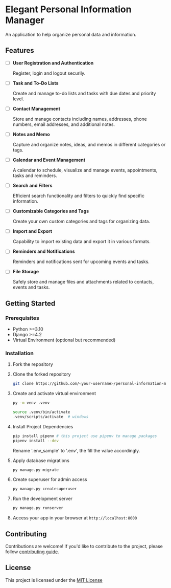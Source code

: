 # Elegant Personal Information Manager

An application to help organize personal data and information.

## Features

- [ ] **User Registration and Authentication**

    Register, login and logout securily.

- [ ] **Task and To-Do Lists**

    Create and manage to-do lists and tasks with due dates and priority level.

- [ ] **Contact Management**

    Store and manage contacts including names, addresses, phone numbers, email addresses, and additional notes.

- [ ] **Notes and Memo**

    Capture and organize notes, ideas, and memos in different categories or tags.

- [ ] **Calendar and Event Management**

    A calendar to schedule, visualize and manage events, appointments, tasks and reminders.

- [ ] **Search and Filters**

    Efficient search functionality and filters to quickly find specific information.

- [ ] **Customizable Categories and Tags**

    Create your own custom categories and tags for organizing data.

- [ ] **Import and Export**

    Capability to import existing data and export it in various formats.

- [ ] **Reminders and Notifications**

    Reminders and notifications sent for upcoming events and tasks.

- [ ] **File Storage**

    Safely store and manage files and attachments related to contacts, events and tasks.

## Getting Started

### Prerequisites

- Python >=3.10
- Django >=4.2
- Virtual Environment (optional but recommended)

### Installation

1. Fork the repository

2. Clone the forked repository

    ```bash
    git clone https://github.com/<your-username>/personal-information-manager
    ```

3. Create and activate virtual environment

    ```bash
    py -m venv .venv

    source .venv/bin/activate
    .venv/scripts/activate  # windows
    ```

4. Install Project Dependencies

    ```bash
    pip install pipenv # this project use pipenv to manage packages
    pipenv install --dev
    ```

    Rename '.env_sample' to '.env', the fill the value accordingly.

5. Apply database migrations

    ```bash
    py manage.py migrate
    ```

6. Create superuser for admin access

    ```bash
    py manage.py createsuperuser
    ```

7. Run the development server

    ```bash
    py manage.py runserver
    ```

8. Access your app in your browser at `http://localhost:8000`

## Contributing

Contributions are welcome! If you'd like to contribute to the project, please follow [contributing guide](CONTRIBUTING.md).

## License

This project is licensed under the [MIT License](LICENSE)
